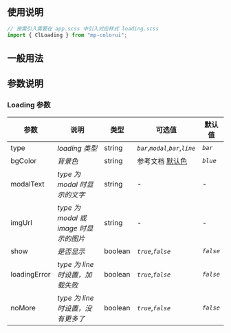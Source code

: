 ## 使用说明

```jsx
// 按需引入需要在 app.scss 中引入对应样式 loading.scss
import { ClLoading } from "mp-colorui";
```

## 一般用法

<CodeShow componentName='loading' />

## 参数说明

### Loading 参数

| 参数         | 说明                                  | 类型    | 可选值                                        | 默认值    |
| ------------ | ------------------------------------- | ------- | --------------------------------------------- | --------- |
| type         | _loading 类型_                        | string  | _`bar`_,_`modal`_,_`bar`_,_`line`_            | _`bar`_   |
| bgColor      | _背景色_                              | string  | 参考文档 [默认色](/mp-colorui-doc/home/color) | _`blue`_  |
| modalText    | _type 为 modal 时显示的文字_          | string  | -                                             | -         |
| imgUrl       | _type 为 modal 或 image 时显示的图片_ | string  | -                                             | -         |
| show         | _是否显示_                            | boolean | _`true`_,_`false`_                            | _`false`_ |
| loadingError | _type 为 line 时设置，加载失败_       | boolean | _`true`_,_`false`_                            | _`false`_ |
| noMore       | _type 为 line 时设置，没有更多了_     | boolean | _`true`_,_`false`_                            | _`false`_ |

<FloatPhone url="https://yinliangdream.github.io/mp-colorui-h5-demo/#/package/actionPackage/loading/index" />
